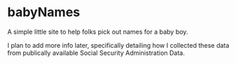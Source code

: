 # babyNames

A simple little site to help folks pick out names for a baby boy.

I plan to add more info later, specifically detailing how I collected these data from publically available Social Security Administration Data.

